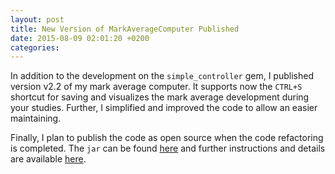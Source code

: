 ```yaml
---
layout: post
title: New Version of MarkAverageComputer Published
date: 2015-08-09 02:01:20 +0200
categories:
---
```


In addition to the development on the `simple_controller` gem, I published version v2.2 of my mark average computer.
It supports now the `CTRL+S` shortcut for saving and visualizes the mark average development during your studies.
Further, I simplified and improved the code to allow an easier maintaining.

Finally, I plan to publish the code as open source when the code refactoring is completed.
The `jar` can be found [here](https://github.com/philippneugebauer/Mark-Average-Computer-Wiki) and further instructions and details are available [here](https://github.com/philippneugebauer/Mark-Average-Computer-Wiki/wiki).

